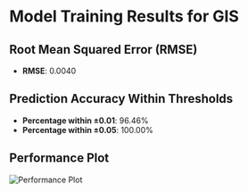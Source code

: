 # Model Training Results for GIS

## Root Mean Squared Error (RMSE)
- **RMSE**: 0.0040

## Prediction Accuracy Within Thresholds
- **Percentage within ±0.01**: 96.46%
- **Percentage within ±0.05**: 100.00%

## Performance Plot
![Performance Plot](../imgs/GIS.png)
